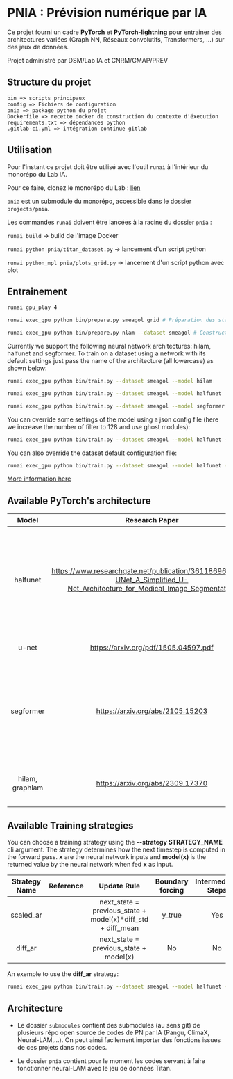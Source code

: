 # PNIA : Prévision numérique par IA

Ce projet fourni un cadre **PyTorch** et **PyTorch-lightning** pour entrainer des architectures variées (Graph NN, Réseaux convolutifs, Transformers, ...) sur des jeux de données.

Projet administré par DSM/Lab IA et CNRM/GMAP/PREV

## Structure du projet

```
bin => scripts principaux
config => Fichiers de configuration
pnia => package python du projet
Dockerfile => recette docker de construction du contexte d'éxecution
requirements.txt => dépendances python
.gitlab-ci.yml => intégration continue gitlab
```

## Utilisation

Pour l'instant ce projet doit être utilisé avec l'outil `runai` à l'intérieur du monorépo du Lab IA.

Pour ce faire, clonez le monorépo du Lab : [lien](https://git.meteo.fr/dsm-labia/monorepo4ai)

`pnia` est un submodule du monorépo, accessible dans le dossier `projects/pnia`.

Les commandes `runai` doivent être lancées à la racine du dossier `pnia` :

```runai build```  -> build de l'image Docker

```runai python pnia/titan_dataset.py``` -> lancement d'un script python

```runai python_mpl pnia/plots_grid.py``` -> lancement d'un script python avec plot

## Entrainement

```bash
runai gpu_play 4

runai exec_gpu python bin/prepare.py smeagol grid # Préparation des statics smeagol

runai exec_gpu python bin/prepare.py nlam --dataset smeagol # Construction des pré-requis pour les graphes
```

Currently we support the following neural network architectures: hilam, halfunet and segformer. 
To train on a dataset using a network with its default settings just pass the name of the architecture
(all lowercase) as shown below:

```bash
runai exec_gpu python bin/train.py --dataset smeagol --model hilam

runai exec_gpu python bin/train.py --dataset smeagol --model halfunet

runai exec_gpu python bin/train.py --dataset smeagol --model segformer
```

You can override some settings of the model using a json config file (here we increase the number of filter to 128 and use ghost modules):

```bash
runai exec_gpu python bin/train.py --dataset smeagol --model halfunet --model_conf config/halfunet128_ghost.json
```

You can also override the dataset default configuration file:

```bash
runai exec_gpu python bin/train.py --dataset smeagol --model halfunet --dataset_conf config/smeagol.json
```

[More information here](./bin/Readme.md)

## Available PyTorch's architecture

| Model  | Research Paper  | Input Shape    | Notes  | Maintainer(s) |
| :---:   | :---: | :---: | :---: | :---: |
| halfunet | https://www.researchgate.net/publication/361186968_Half-UNet_A_Simplified_U-Net_Architecture_for_Medical_Image_Segmentation | (Batch, Height, Width, features)   | In prod/oper on espresso v2 with 128 filters and standard conv blocks instead of ghost |  Frank Guibert |
| u-net | https://arxiv.org/pdf/1505.04597.pdf| (Batch, Height, Width, features)   | Vanilla U-Net |  Sara Akodad / Frank Guibert |
| segformer | https://arxiv.org/abs/2105.15203   | (Batch, Height, Width, features) | on par with u-net like on deepsyg, added an upsampling stage. Adapted from [Lucidrains' github](https://github.com/lucidrains/segformer-pytorch) |  Frank Guibert |
| hilam, graphlam | https://arxiv.org/abs/2309.17370  | (Batch, graph_node_id, features)   | Imported and adapted from [Joel's github](https://github.com/joeloskarsson/neural-lam) |  Vincent Chabot/Frank Guibert |

## Available Training strategies

You can choose a training strategy using the **--strategy STRATEGY_NAME** cli argument. The strategy determines how the next timestep is computed
in the forward pass. **x** are the neural network inputs and **model(x)** is the returned value by the neural network when fed **x** as input. 

| Strategy Name | Reference | Update Rule | Boundary forcing |  Intermediary Steps |
| :---:   | :---: | :---: | :---: | :---: |
| scaled_ar |  | next_state = previous_state + model(x)*diff_std + diff_mean | y_true  | Yes |
|  diff_ar | | next_state = previous_state + model(x) | No |  No |

An exemple to use the **diff_ar** strategy:

```bash
runai exec_gpu python bin/train.py --dataset smeagol --model halfunet --strategy diff_ar
```

## Architecture

- Le dossier `submodules` contient des submodules (au sens git) de plusieurs répo open source de codes de PN par IA (Pangu, ClimaX, Neural-LAM,...). On peut ainsi facilement importer des fonctions issues de ces projets dans nos codes.

- Le dossier `pnia` contient pour le moment les codes servant à faire fonctionner neural-LAM avec le jeu de données Titan.
